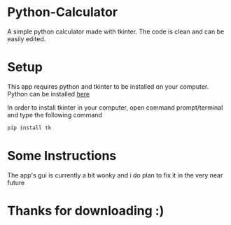 # Python-Calculator
A simple python calculator made with tkinter. The code is clean and can be easily edited.

# Setup
This app requires python and tkinter to be installed on your computer. Python can be installed [here](https://www.python.org/downloads)

In order to install tkinter in your computer, open command prompt/terminal and type the following command

```sh
pip install tk
```

# Some Instructions

The app's gui is currently a bit wonky and i do plan to fix it in the very near future

# Thanks for downloading :)
